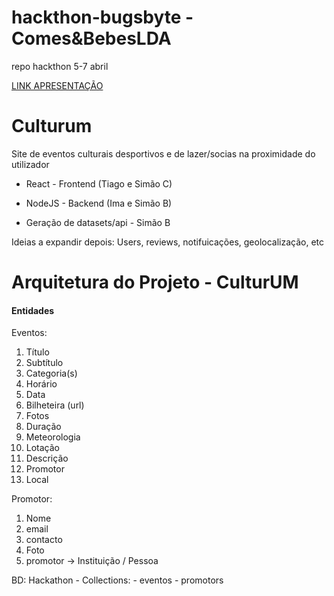 # hackthon-bugsbyte - Comes&BebesLDA
repo hackthon 5-7 abril

[LINK APRESENTAÇÃO](https://docs.google.com/presentation/d/1gn6rb-BTwHq_5ToUlCSruFMgw-jgAlYueC8jUwI72Pk/edit?usp=sharing)

# Culturum

Site de eventos culturais desportivos e de lazer/socias na proximidade do utilizador


- React - Frontend (Tiago e Simão C)

- NodeJS - Backend (Ima e Simão B) 

- Geração de datasets/api - Simão B

Ideias a expandir depois: Users, reviews, notifuicações, geolocalização, etc

# Arquitetura do Projeto - CulturUM

#### Entidades

Eventos:
1. Título
2. Subtítulo
3. Categoria(s)
4. Horário 
5. Data 
6. Bilheteira (url)
7. Fotos
8. Duração
9. Meteorologia
10. Lotação
11. Descrição
12. Promotor
13. Local

Promotor: 
1. Nome
2. email
3. contacto
4. Foto
5. promotor -> Instituição / Pessoa


BD: Hackathon
    - Collections: 
        - eventos
        - promotors